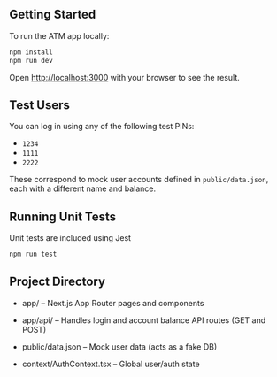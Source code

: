 ## Getting Started

To run the ATM app locally:

```bash
npm install
npm run dev
```

Open [http://localhost:3000](http://localhost:3000) with your browser to see the result.

## Test Users
You can log in using any of the following test PINs:

- `1234`
- `1111`
- `2222`

These correspond to mock user accounts defined in `public/data.json`, each with a different name and balance.

## Running Unit Tests
Unit tests are included using Jest
```bash
npm run test
```

## Project Directory

* app/ – Next.js App Router pages and components

* app/api/ – Handles login and account balance API routes (GET and POST)

* public/data.json – Mock user data (acts as a fake DB)

* context/AuthContext.tsx – Global user/auth state
